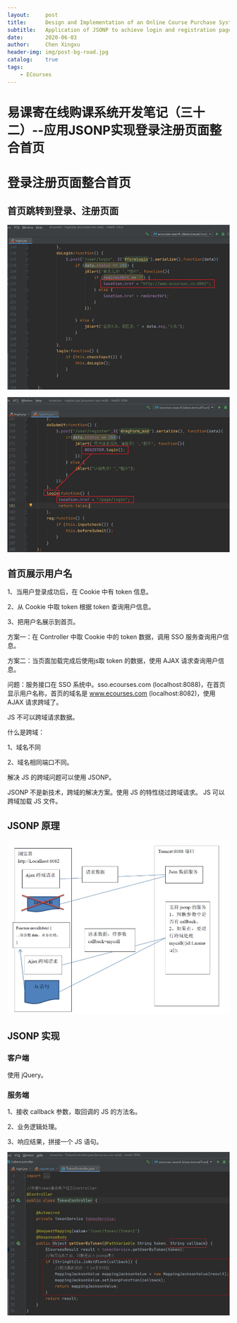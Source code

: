 ```yaml
---
layout:     post
title:      Design and Implementation of an Online Course Purchase System(32)
subtitle:   Application of JSONP to achieve login and registration page integration home page
date:       2020-06-03
author:     Chen Xingxu
header-img: img/post-bg-road.jpg
catalog:    true
tags:
    - ECourses
---
```


# 易课寄在线购课系统开发笔记（三十二）--应用JSONP实现登录注册页面整合首页

# 登录注册页面整合首页

## 首页跳转到登录、注册页面

![](/img-post/2020-06-03-ecourses-common/11-04.jpg)

![](/img-post/2020-06-03-ecourses-common/11-05.jpg)

## 首页展示用户名

1、当用户登录成功后，在 Cookie 中有 token 信息。

2、从 Cookie 中取 token 根据 token 查询用户信息。

3、把用户名展示到首页。

方案一：在 Controller 中取 Cookie 中的 token 数据，调用 SSO 服务查询用户信息。

方案二：当页面加载完成后使用js取 token 的数据，使用 AJAX 请求查询用户信息。

问题：服务接口在 SSO 系统中。sso.ecourses.com (localhost:8088)，在首页显示用户名称，首页的域名是 www.ecourses.com (localhost:8082)，使用 AJAX 请求跨域了。

 JS 不可以跨域请求数据。

什么是跨域：

1、域名不同

2、域名相同端口不同。

解决 JS 的跨域问题可以使用 JSONP。

JSONP 不是新技术，跨域的解决方案。使用 JS 的特性绕过跨域请求。 JS 可以跨域加载 JS 文件。

## JSONP 原理

![](/img-post/2020-06-03-ecourses-common/11-06.jpg)

## JSONP 实现

### 客户端

使用 jQuery。

### 服务端

1、接收 callback 参数，取回调的 JS 的方法名。

2、业务逻辑处理。

3、响应结果，拼接一个 JS 语句。

![](/img-post/2020-06-03-ecourses-common/11-07.jpg)